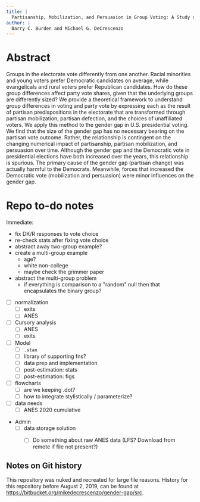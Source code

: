 ```yaml
---
title: | 
  Partisanship, Mobilization, and Persuasion in Group Voting: A Study of the Gender Gap
author: |
  Barry C. Burden and Michael G. DeCrescenzo
---
```


# Abstract

Groups in the electorate vote differently from one another. Racial minorities and young voters prefer Democratic candidates on average, while evangelicals and rural voters prefer Republican candidates. How do these group differences affect party vote shares, given that the underlying groups are differently sized? We provide a theoretical framework to understand group differences in voting and party vote by expressing each as the result of partisan predispositions in the electorate that are transformed through partisan mobilization, partisan defection, and the choices of unaffiliated voters. We apply this method to the gender gap in U.S. presidential voting. We find that the size of the gender gap has no necessary bearing on the partisan vote outcome. Rather, the relationship is contingent on the changing numerical impact of partisanship, partisan mobilization, and persuasion over time. Although the gender gap and the Democratic vote in presidential elections have both increased over the years, this relationship is spurious. The primary cause of the gender gap (partisan change) was actually harmful to the Democrats. Meanwhile, forces that increased the Democratic vote (mobilization and persuasion) were minor influences on the gender gap. 


# Repo to-do notes

Immediate:

- fix DK/R responses to vote choice
- re-check stats after fixing vote choice
- abstract away two-group example?
- create a multi-group example
    - age?
    - white non-college
    - maybe check the grimmer paper
- abstract the multi-group problem
    - if everything is comparison to a "random" null then that encapsulates the binary group?

- [ ] normalization
    - [ ] exits
    - [ ] ANES
- [ ] Cursory analysis
    - [ ] ANES
    - [ ] exits
- [ ] Model
    - [ ] `.stan`
    - [ ] library of supporting fns?
    - [ ] data prep and implementation 
    - [ ] post-estimation: stats
    - [ ] post-estimation: figs
- [ ] flowcharts
    - [ ] are we keeping .dot?
    - [ ] how to integrate stylistically / parameterize?
- [ ] data needs
    - [ ] ANES 2020 cumulative
- Admin
    - [ ] data storage solution
        - [ ] Do something about raw ANES data (LFS? Download from remote if file not present?)



## Notes on Git history

This repository was nuked and recreated for large file reasons. History for this repository before August 2, 2019, can be found at <https://bitbucket.org/mikedecrescenzo/gender-gap/src>.


